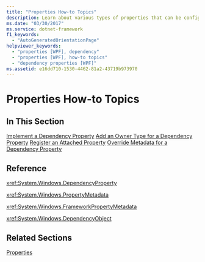 ```yaml
---
title: "Properties How-to Topics"
description: Learn about various types of properties that can be configured in Windows Presentation Foundation (WPF) in this list of properties how-to topics.
ms.date: "03/30/2017"
ms.service: dotnet-framework
f1_keywords:
  - "AutoGeneratedOrientationPage"
helpviewer_keywords:
  - "properties [WPF], dependency"
  - "properties [WPF], how-to topics"
  - "dependency properties [WPF]"
ms.assetid: e16dd710-1530-4462-81a2-43719b973970
---
```

# Properties How-to Topics

## In This Section

[Implement a Dependency Property](../properties/how-to-implement-a-dependency-property.md)
[Add an Owner Type for a Dependency Property](how-to-add-an-owner-type-for-a-dependency-property.md)
[Register an Attached Property](../properties/how-to-register-an-attached-property.md)
[Override Metadata for a Dependency Property](../properties/how-to-override-metadata-for-a-dependency-property.md)

## Reference

<xref:System.Windows.DependencyProperty>

<xref:System.Windows.PropertyMetadata>

<xref:System.Windows.FrameworkPropertyMetadata>

<xref:System.Windows.DependencyObject>

## Related Sections

[Properties](properties-wpf.md)
